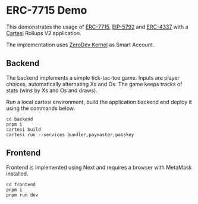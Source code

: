# ERC-7715 Demo

This demonstrates the usage of [ERC-7715](https://eip.tools/eip/7715), [EIP-5792](https://eip.tools/eip/5792) and [ERC-4337](https://eip.tools/eip/4337) with a [Cartesi](https://cartesi.io) Rollups V2 application.

The implementation uses [ZeroDev Kernel](https://docs.zerodev.app) as Smart Account.

## Backend

The backend implements a simple tick-tac-toe game. Inputs are player choices, automatically alternating Xs and Os.
The game keeps tracks of stats (wins by Xs and Os and draws).

Run a local cartesi environment, build the application backend and deploy it using the commands below.

```shell
cd backend
pnpm i
cartesi build
cartesi run --services bundler,paymaster,passkey
```

## Frontend

Frontend is implemented using Next and requires a browser with MetaMask installed.

```shell
cd frontend
pnpm i
pnpm run dev
```

